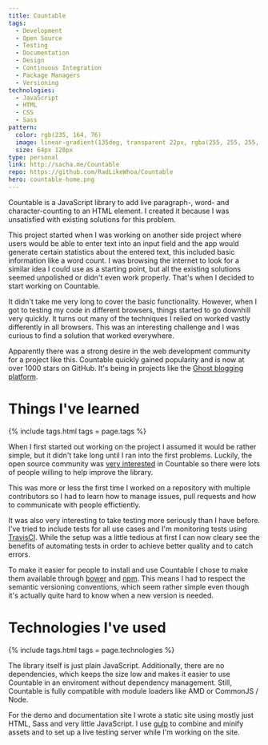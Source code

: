 ```yaml
---
title: Countable
tags:
  - Development
  - Open Source
  - Testing
  - Documentation
  - Design
  - Continuous Integration
  - Package Managers
  - Versioning
technologies:
  - JavaScript
  - HTML
  - CSS
  - Sass
pattern:
  color: rgb(235, 164, 76)
  image: linear-gradient(135deg, transparent 22px, rgba(255, 255, 255, 0.15) 22px, rgba(255, 255, 255, 0.15) 24px, transparent 24px, transparent 67px, rgba(255, 255, 255, 0.15) 67px, rgba(255, 255, 255, 0.15) 69px, transparent 69px), linear-gradient(225deg, transparent 22px, rgba(255, 255, 255, 0.15) 22px, rgba(255, 255, 255, 0.15) 24px, transparent 24px, transparent 67px, rgba(255, 255, 255, 0.15) 67px, rgba(255, 255, 255, 0.15) 69px, transparent 69px)0 64px
  size: 64px 128px
type: personal
link: http://sacha.me/Countable
repo: https://github.com/RadLikeWhoa/Countable
hero: countable-home.png
---
```


Countable is a JavaScript library to add live paragraph-, word- and character-counting to an HTML element. I created it because I was unsatisfied with existing solutions for this problem.

This project started when I was working on another side project where users would be able to enter text into an input field and the app would generate certain statistics about the entered text, this included basic information like a word count. I was browsing the internet to look for a similar idea I could use as a starting point, but all the existing solutions seemed unpolished or didn't even work properly. That's when I decided to start working on Countable.

It didn't take me very long to cover the basic functionality. However, when I got to testing my code in different browsers, things started to go downhill very quickly. It turns out many of the techniques I relied on worked vastly differently in all browsers. This was an interesting challenge and I was curious to find a solution that worked everywhere.

Apparently there was a strong desire in the web development community for a project like this. Countable quickly gained popularity and is now at over 1000 stars on GitHub. It's being in projects like the [Ghost blogging platform](https://ghost.org).

# Things I've learned

{% include tags.html tags = page.tags %}

When I first started out working on the project I assumed it would be rather simple, but it didn't take long until I ran into the first problems. Luckily, the open source community was [very interested](https://github.com/RadLikeWhoa/Countable/pulls?q=is%3Apr+is%3Aclosed) in Countable so there were lots of people willing to help improve the library.

This was more or less the first time I worked on a repository with multiple contributors so I had to learn how to manage issues, pull requests and how to communicate with people effictiently.

It was also very interesting to take testing more seriously than I have before. I've tried to include tests for all use cases and I'm monitoring tests using [TravisCI](http://travis-ci.org). While the setup was a little tedious at first I can now cleary see the benefits of automating tests in order to achieve better quality and to catch errors.

To make it easier for people to install and use Countable I chose to make them available through [bower](http://bower.io) and [npm](https://npmjs.com). This means I had to respect the semantic versioning conventions, which seem rather simple even though it's actually quite hard to know when a new version is needed.

# Technologies I've used

{% include tags.html tags = page.technologies %}

The library itself is just plain JavaScript. Additionally, there are no dependencies, which keeps the size low and makes it easier to use Countable in an enviroment without dependency management. Still, Countable is fully compatible with module loaders like AMD or CommonJS / Node.

For the demo and documentation site I wrote a static site using mostly just HTML, Sass and very little JavaScript. I use [gulp](http://gulpjs.com) to combine and minify assets and to set up a live testing server while I'm working on the site.
